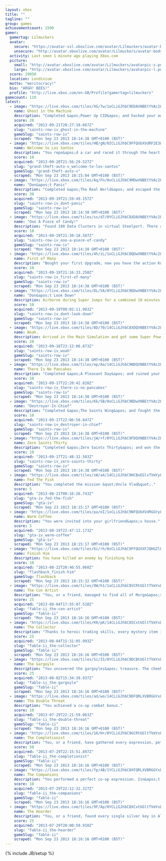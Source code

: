 ```yaml
---
layout: xbox
title: ""
tagline: ""
group: games
achievementcount: 1599
gamer: 
  gamertag: Lilmuckers
  avatar: 
    secure: "https://avatar-ssl.xboxlive.com/avatar/Lilmuckers/avatar-body.png"
    unsecure: "http://avatar.xboxlive.com/avatar/Lilmuckers/avatar-body.png"
  activity: Last seen 1 minute ago playing Xbox.com
  picture: 
    small: "http://avatar.xboxlive.com/avatar/Lilmuckers/avatarpic-s.png"
    large: "http://avatar.xboxlive.com/avatar/Lilmuckers/avatarpic-l.png"
  score: 29950
  location: Londinium
  motto: "meritocracy!"
  bio: "ARGH! BEES!"
  profile: "http://live.xbox.com/en-GB/Profile?gamertag=lilmuckers"
gamecount: 110
latest: 
  - image: "https://live.xbox.com/tiles/XG/7w/1oCLiGJhbC9EDAVNBEtYVAc2L2FjaC8wLzE2MAAAAADn5+f5325B.jpg"
    name: Ghost in the Machine
    description: "Completed &apos;Power Up CID&apos; and hacked your own CID."
    score: 20
    acquired: "2013-09-21T20:27:10.667Z"
    slug: "saints-row-iv_ghost-in-the-machine"
    gameSlug: "saints-row-iv"
    scraped: "Mon Sep 23 2013 18:14:38 GMT+0100 (BST)"
  - image: "https://live.xbox.com/tiles/HB/gN/0ICLiGJhbC9FFQUbXVdRF2E3L2FjaC8wLzEAAAAA5+fn-yIYBw==.jpg"
    name: Welcome to Los Santos
    description: "You repo&apos;d a car and raced it through the heart of a sun-soaked metropolis."
    score: 10
    acquired: "2013-09-20T21:56:29.527Z"
    slug: "grand-theft-auto-v_welcome-to-los-santos"
    gameSlug: "grand-theft-auto-v"
    scraped: "Mon Sep 23 2013 18:15:04 GMT+0100 (BST)"
  - image: "https://live.xbox.com/tiles/Aq/Fn/0oCLiGJhbC9MDwVNBEtYVAc2L2FjaC8wLzE1OAAAAADn5+f9SKEf.jpg"
    name: "Don&apos;t Panic"
    description: "Completed &apos;The Real World&apos; and escaped the simulation. Now what?"
    score: 30
    acquired: "2013-09-19T21:59:49.157Z"
    slug: "saints-row-iv_dont-panic"
    gameSlug: "saints-row-iv"
    scraped: "Mon Sep 23 2013 18:14:38 GMT+0100 (BST)"
  - image: "https://live.xbox.com/tiles/ss/d7/0YCLiGJhbC8XDAVNBEtYVAc2L2FjaC8wLzE2YwAAAADn5+f+VMev.jpg"
    name: "Ooo A Piece of Candy!"
    description: "Found 100 Data Clusters in virtual Steelport. There are so many more&hellip;"
    score: 10
    acquired: "2013-09-19T21:30:18.587Z"
    slug: "saints-row-iv_ooo-a-piece-of-candy"
    gameSlug: "saints-row-iv"
    scraped: "Mon Sep 23 2013 18:14:38 GMT+0100 (BST)"
  - image: "https://live.xbox.com/tiles/4h/zL/1oCLiGJhbC8QDwVNBEtYVAc2L2FjaC8wLzE1ZAAAAADn5+f55Bz-.jpg"
    name: First of Many
    description: "Bought your first Upgrade, now you have the action Kung Fu grip!"
    score: 10
    acquired: "2013-09-19T21:16:33.250Z"
    slug: "saints-row-iv_first-of-many"
    gameSlug: "saints-row-iv"
    scraped: "Mon Sep 23 2013 18:14:38 GMT+0100 (BST)"
  - image: "https://live.xbox.com/tiles/DL/VA/0YCLiGJhbC9DDwVNBEtYVAc2L2FjaC8wLzE1NwAAAADn5+f+b7UR.jpg"
    name: "Don&apos;t Look Down"
    description: Airborne during Super Jumps for a combined 10 minutes of gameplay.
    score: 10
    acquired: "2013-09-19T00:02:11.983Z"
    slug: "saints-row-iv_dont-look-down"
    gameSlug: "saints-row-iv"
    scraped: "Mon Sep 23 2013 18:14:38 GMT+0100 (BST)"
  - image: "https://live.xbox.com/tiles/8D/70/14CLiGJhbC8XDQVNBEtYVAc2L2FjaC8wLzE3YwAAAADn5+f42z7t.jpg"
    name: Woah.
    description: Arrived in the Main Simulation and got some Super Powers.
    score: 20
    acquired: "2013-09-18T23:12:06.873Z"
    slug: "saints-row-iv_woah"
    gameSlug: "saints-row-iv"
    scraped: "Mon Sep 23 2013 18:14:38 GMT+0100 (BST)"
  - image: "https://live.xbox.com/tiles/ep/Aa/14CLiGJhbC9NDQVNBEtYVAc2L2FjaC8wLzE3OQAAAADn5+f4NZBn.jpg"
    name: There Is No Pancakes
    description: "Completed &apos;A Pleasant Day&apos; and ruined your first virtual prison."
    score: 10
    acquired: "2013-09-17T22:20:42.820Z"
    slug: "saints-row-iv_there-is-no-pancakes"
    gameSlug: "saints-row-iv"
    scraped: "Mon Sep 23 2013 18:14:38 GMT+0100 (BST)"
  - image: "https://live.xbox.com/tiles/Kk/SB/0oCLiGJhbC9BDwVNBEtYVAc2L2FjaC8wLzE1NQAAAADn5+f9rkQ3.jpg"
    name: "Destroyer-In-Chief"
    description: "Completed &apos;The Saints Wing&apos; and fought the alien invasion as Commander-In-Chief."
    score: 10
    acquired: "2013-09-17T22:06:58.847Z"
    slug: "saints-row-iv_destroyer-in-chief"
    gameSlug: "saints-row-iv"
    scraped: "Mon Sep 23 2013 18:14:38 GMT+0100 (BST)"
  - image: "https://live.xbox.com/tiles/jW/+f/0YCLiGJhbC9FDQVNBEtYVAc2L2FjaC8wLzE3MQAAAADn5+f+sG+Q.jpg"
    name: Zero Saints Thirty
    description: "Completed &apos;Zero Saints Thirty&apos; and won the adulation of America."
    score: 10
    acquired: "2013-09-17T21:48:32.583Z"
    slug: "saints-row-iv_zero-saints-thirty"
    gameSlug: "saints-row-iv"
    scraped: "Mon Sep 23 2013 18:14:38 GMT+0100 (BST)"
  - image: "https://live.xbox.com/tiles/sW/a4/14CLiGJhbC9HCBoEGlxTVmYyL2FjaC8wLzIzAAAAAOfn5-iXZq0=.jpg"
    name: Fed The Fish
    description: "You completed the mission &quot;Uncle Vlad&quot;."
    score: 5
    acquired: "2013-08-21T00:16:26.743Z"
    slug: "gta-iv_fed-the-fish"
    gameSlug: "gta-iv"
    scraped: "Mon Sep 23 2013 18:15:17 GMT+0100 (BST)"
  - image: "https://live.xbox.com/tiles/pa/eI/1oCLiGJhbC9NFQUbXVdRGGYyL2FjaC8wLzkAAAAA5+fn+aenvg==.jpg"
    name: Warm Coffee
    description: "You were invited into your girlfriend&apos;s house."
    score: 5
    acquired: "2013-08-19T22:47:12.173Z"
    slug: "gta-iv_warm-coffee"
    gameSlug: "gta-iv"
    scraped: "Mon Sep 23 2013 18:15:17 GMT+0100 (BST)"
  - image: "https://live.xbox.com/tiles/6i/rh/0oCLiGJhbC9FFQUXXFJQHGZlL2FjaC8wLzEAAAAA5+fn-c4q8Q==.jpg"
    name: Finish Him
    description: You have killed an enemy by finishing him
    score: 10
    acquired: "2013-08-22T20:46:55.060Z"
    slug: "flashback_finish-him"
    gameSlug: flashback
    scraped: "Mon Sep 23 2013 18:15:32 GMT+0100 (BST)"
  - image: "https://live.xbox.com/tiles/OW/h1/1oCLiGJhbC8VCRtUGltTVmYxL2FjaC8wLzNhAAAAAOfn5-laaCU=.jpg"
    name: The Con Artist
    description: "You, or a friend, managed to find all of Murgo&apos;s statuettes. A career in swindling beckons."
    score: 25
    acquired: "2013-08-04T17:55:07.510Z"
    slug: "fable-ii_the-con-artist"
    gameSlug: "fable-ii"
    scraped: "Mon Sep 23 2013 18:16:16 GMT+0100 (BST)"
  - image: "https://live.xbox.com/tiles/K0/pK/14CLiGJhbC8SCxtUGltTVmYxL2FjaC8wLzFmAAAAAOfn5-hlSjc=.jpg"
    name: The Collector
    description: "Thanks to heroic trading skills, every mystery item in The Box of Secrets has been uncovered."
    score: 25
    acquired: "2013-08-04T15:31:05.993Z"
    slug: "fable-ii_the-collector"
    gameSlug: "fable-ii"
    scraped: "Mon Sep 23 2013 18:16:16 GMT+0100 (BST)"
  - image: "https://live.xbox.com/tiles/Si/IS/0YCLiGJhbC9DCBtUGltTVmYxL2FjaC8wLzI3AAAAAOfn5-49IlY=.jpg"
    name: The Gargoyle
    description: "You uncovered the gargoyles&apos; treasure. The cheeky rocks have mocked you for the last time."
    score: 25
    acquired: "2013-08-02T15:34:38.937Z"
    slug: "fable-ii_the-gargoyle"
    gameSlug: "fable-ii"
    scraped: "Mon Sep 23 2013 18:16:16 GMT+0100 (BST)"
  - image: "https://live.xbox.com/tiles/ad/wo/14CLiGJhbC9DFQRLXVBRGGYxL2FjaC8wLzcAAAAA5+fn+Afccg==.jpg"
    name: The Double Threat
    description: "You achieved a co-op combat bonus."
    score: 10
    acquired: "2013-07-29T22:21:59.063Z"
    slug: "fable-ii_the-double-threat"
    gameSlug: "fable-ii"
    scraped: "Mon Sep 23 2013 18:16:16 GMT+0100 (BST)"
  - image: "https://live.xbox.com/tiles/18/H+/0YCLiGJhbC9GCRtUGltTVmYxL2FjaC8wLzMyAAAAAOfn5-7Rwcs=.jpg"
    name: The Completionist
    description: "You, or a friend, have gathered every expression, pet trick and ability available. Such dedication."
    score: 50
    acquired: "2013-07-29T22:15:51.897Z"
    slug: "fable-ii_the-completionist"
    gameSlug: "fable-ii"
    scraped: "Mon Sep 23 2013 18:16:16 GMT+0100 (BST)"
  - image: "https://live.xbox.com/tiles/fp/4B/1YCLiGJhbC8XFQRLXVBRGGYxL2FjaC8wL2MAAAAA5+fn+i6eZQ==.jpg"
    name: The Companions
    description: "You performed a perfect co-op expression. Isn&apos;t it nice playing together?"
    score: 10
    acquired: "2013-07-29T22:12:32.327Z"
    slug: "fable-ii_the-companions"
    gameSlug: "fable-ii"
    scraped: "Mon Sep 23 2013 18:16:16 GMT+0100 (BST)"
  - image: "https://live.xbox.com/tiles/9F/Ap/0YCLiGJhbC8XCxtUGltTVmYxL2FjaC8wLzFjAAAAAOfn5-4GUOg=.jpg"
    name: The Hoarder
    description: "You, or a friend, found every single silver key in Albion. Some would call you obsessive. Not us."
    score: 25
    acquired: "2013-07-29T20:00:50.910Z"
    slug: "fable-ii_the-hoarder"
    gameSlug: "fable-ii"
    scraped: "Mon Sep 23 2013 18:16:16 GMT+0100 (BST)"
---
```

{% include JB/setup %}